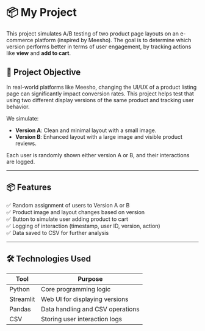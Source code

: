 # 📦 My Project
This project simulates A/B testing of two product page layouts on an e-commerce platform (inspired by Meesho). The goal is to determine which version performs better in terms of user engagement, by tracking actions like **view** and **add to cart**.
## 🎯 Project Objective

In real-world platforms like Meesho, changing the UI/UX of a product listing page can significantly impact conversion rates. This project helps test that using two different display versions of the same product and tracking user behavior.

We simulate:

- **Version A**: Clean and minimal layout with a small image.
- **Version B**: Enhanced layout with a large image and visible product reviews.

Each user is randomly shown either version A or B, and their interactions are logged.

---

## 📦 Features

✅ Random assignment of users to Version A or B  
✅ Product image and layout changes based on version  
✅ Button to simulate user adding product to cart  
✅ Logging of interaction (timestamp, user ID, version, action)  
✅ Data saved to CSV for further analysis

---

## 🛠️ Technologies Used

| Tool        | Purpose                          |
|-------------|----------------------------------|
| Python      | Core programming logic           |
| Streamlit   | Web UI for displaying versions   |
| Pandas      | Data handling and CSV operations |
| CSV         | Storing user interaction logs    |
